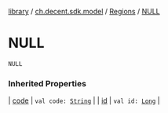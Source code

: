 [library](../../index.md) / [ch.decent.sdk.model](../index.md) / [Regions](index.md) / [NULL](./-n-u-l-l.md)

# NULL

`NULL`

### Inherited Properties

| [code](code.md) | `val code: `[`String`](https://kotlinlang.org/api/latest/jvm/stdlib/kotlin/-string/index.html) |
| [id](id.md) | `val id: `[`Long`](https://kotlinlang.org/api/latest/jvm/stdlib/kotlin/-long/index.html) |

